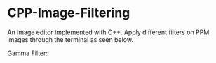 # CPP-Image-Filtering

An image editor implemented with C++.
Apply different filters on PPM images through the terminal as seen below.

Gamma Filter:
